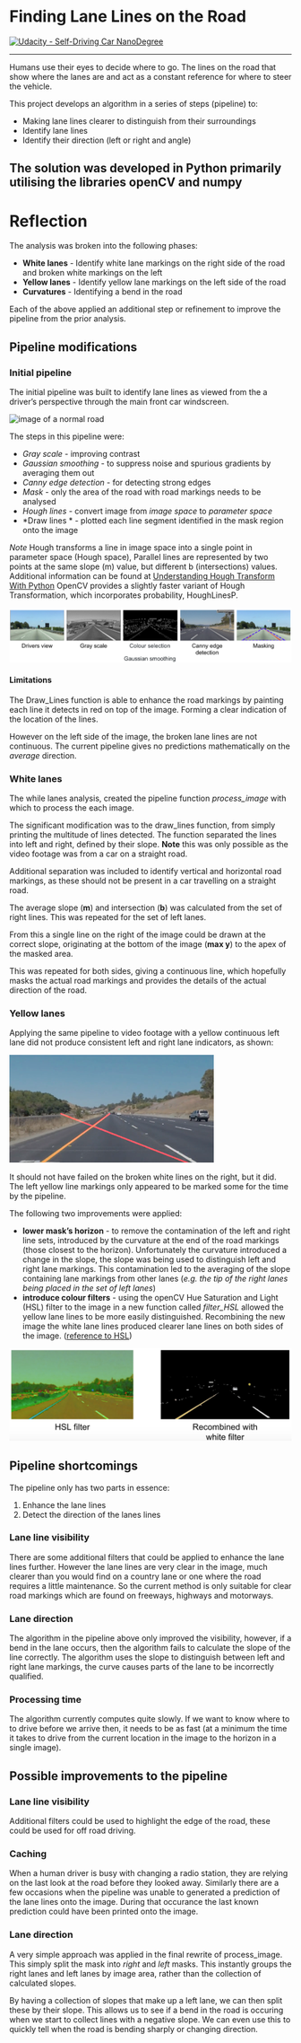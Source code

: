 # **Finding Lane Lines on the Road** 
[![Udacity - Self-Driving Car NanoDegree](https://s3.amazonaws.com/udacity-sdc/github/shield-carnd.svg)](http://www.udacity.com/drive)

---
Humans use their eyes to decide where to go. The lines on the road that show where the lanes are and act as a constant reference for where to steer the vehicle.

This project develops an algorithm in a series of steps (pipeline) to:
* Making lane lines clearer to distinguish from their surroundings
* Identify lane lines
* Identify their direction (left or right and angle)

The solution was developed in Python primarily utilising the libraries openCV and numpy 
---

# Reflection
The analysis was broken into the following phases:
- **White lanes** - Identify white lane markings on the right side of the road and broken white markings on the left
- **Yellow lanes** - Identify yellow lane markings on the left side of the road
- **Curvatures** - Identifying a bend in the road 

Each of the above applied an additional step or refinement to improve the pipeline from the prior analysis.

## Pipeline modifications
### Initial pipeline
The initial pipeline was built to identify lane lines as viewed from the a driver’s perspective through the main front car windscreen.

![image of a normal road](https://github.com/dcarlyle/CarND-LaneLines-P1/blob/master/test_images/solidWhiteCurve.jpg "image of a normal road")

The steps in this pipeline were:
* *Gray scale* - improving contrast
* *Gaussian smoothing* - to suppress noise and spurious gradients by averaging them out
* *Canny edge detection* - for detecting strong edges
* *Mask* - only the area of the road with road markings needs to be analysed
* *Hough lines* - convert image from *image space* to *parameter space* 
* *Draw lines * - plotted each line segment identified in the mask region onto the image

*Note* Hough transforms a line in image space into a single point in parameter space (Hough space), Parallel lines are represented by two points at the same slope (m) value, but different b (intersections) values. Additional information can be found at [Understanding Hough Transform With Python](https://alyssaq.github.io/2014/understanding-hough-transform/)
OpenCV provides  a slightly faster variant of Hough Transformation, which incorporates probability, HoughLinesP.

![pipeline](https://raw.githubusercontent.com/dcarlyle/CarND-LaneLines-P1/master/images/pipeline.png "pipeline")

#### Limitations
The Draw_Lines function is able to enhance the road markings by painting each line it detects in red on top of the image. Forming a clear indication of the location of the lines.

However on the left side of the image, the broken lane lines are not continuous. The current pipeline gives no predictions mathematically on the *average* direction.

### White lanes
The while lanes analysis, created the pipeline function *process_image* with which to process the each image.

The significant modification was to the draw_lines function, from simply printing the multitude of lines detected. The function separated the lines into left and right, defined by their slope.  **Note** this was only possible as the video footage was from a car on a straight road.

Additional separation was included to identify vertical and horizontal road markings, as these should not be present in a car travelling on a straight road.

The average slope (**m**) and intersection (**b**) was calculated from the set of right lines. This was repeated for the set of left lanes.

From this a single line on the right of the image could be drawn at the correct slope, originating at the bottom of the image (**max y**)  to the apex of the masked area.

This was repeated for both sides, giving a continuous line, which hopefully masks the actual road markings and provides the details of the actual direction of the road.

### Yellow lanes
Applying the same pipeline to video footage with a yellow continuous left lane did not produce consistent left and right lane indicators, as shown:

![white lane pipeline on yellow lanes](https://raw.githubusercontent.com/dcarlyle/CarND-LaneLines-P1/master/images/white_on_yellow.png "white on yellow pippeline")

It should not have failed on the broken white lines on the right, but it did. The left yellow line markings only appeared to be marked some for the time by the pipeline.

The following two improvements were applied:
* **lower mask’s horizon** - to remove the contamination of the left and right line sets, introduced by the curvature at the end of the road markings (those closest to the horizon). Unfortunately the curvature introduced a change in the slope, the slope was being used to distinguish left and right lane markings. This contamination led to the averaging of the slope containing lane markings from other lanes (*e.g. the tip of the right lanes being placed in the set of left lanes*)
* **introduce colour filters** - using the openCV Hue Saturation and Light (HSL) filter to the image in a new function called *filter_HSL* allowed the yellow lane lines to be more easily distinguished. Recombining the new image the white lane lines produced clearer lane lines on both sides of the image. ([reference to HSL](http://colorizer.org/))

![HSL](https://raw.githubusercontent.com/dcarlyle/CarND-LaneLines-P1/master/images/HSL_filter.png "HSL filter on yellow lane")

## Pipeline shortcomings 
The pipeline only has two parts in essence:

1. Enhance the lane lines
2. Detect the direction of the lanes lines

### Lane line visibility
There are some additional filters that could be applied to enhance the lane lines further. However the lane lines are very clear in the image, much clearer than you would find on a country lane or one where the road requires a little maintenance. So the current method is only suitable for clear road markings which are found on freeways, highways and motorways.

### Lane direction
The algorithm in the pipeline above only improved the visibility, however, if a bend in the lane occurs, then the algorithm fails to calculate the slope of the line correctly. The algorithm uses the slope to distinguish between left and right lane markings, the curve causes parts of the lane to be incorrectly qualified.

### Processing time
The algorithm currently computes quite slowly. If we want to know where to to drive before we arrive then, it needs to be as fast (at a minimum the time it takes to drive from the current location in the image to the horizon in a single image).  

## Possible improvements to the pipeline
### Lane line visibility
Additional filters could be used to highlight the edge of the road, these could be used for off road driving.

### Caching
When a human driver is busy with changing a radio station, they are relying on the last look at the road before they looked away. Similarly there are a few occasions when the pipeline was unable to generated a prediction of the lane lines onto the image. During that occurance the last known prediction could have been printed onto the image.

### Lane direction
A very simple approach was applied in the final rewrite of process_image. This simply split the mask into *right* and *left*  masks. This instantly groups the right lanes and left lanes by image area, rather than the collection of calculated slopes. 

By having a collection of slopes that make up a left lane, we can then split these by their slope. This allows us to see if a bend in the road is occuring when we start to collect lines with a negative slope. We can even use this to quickly tell when the road is bending sharply or changing direction.


